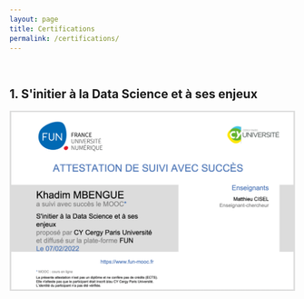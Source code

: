 ```yaml
---
layout: page
title: Certifications
permalink: /certifications/
---
```


&nbsp;
## 1. S'initier à la Data Science et à ses enjeux
![Picture](assets/img/attestation.png)
 

